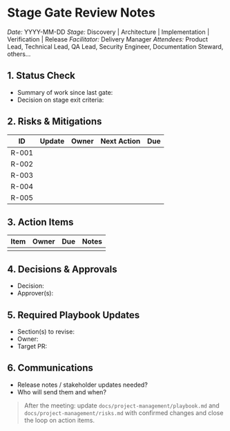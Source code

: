 # Stage Gate Review Notes

_Date:_ YYYY-MM-DD
_Stage:_ Discovery | Architecture | Implementation | Verification | Release
_Facilitator:_ Delivery Manager
_Attendees:_ Product Lead, Technical Lead, QA Lead, Security Engineer, Documentation Steward, others…

## 1. Status Check
- Summary of work since last gate:
- Decision on stage exit criteria:

## 2. Risks & Mitigations
| ID | Update | Owner | Next Action | Due |
|---|---|---|---|---|
| R-001 | | | | |
| R-002 | | | | |
| R-003 | | | | |
| R-004 | | | | |
| R-005 | | | | |

## 3. Action Items
| Item | Owner | Due | Notes |
|---|---|---|---|
| | | | |

## 4. Decisions & Approvals
- Decision:
- Approver(s):

## 5. Required Playbook Updates
- Section(s) to revise:
- Owner:
- Target PR:

## 6. Communications
- Release notes / stakeholder updates needed?
- Who will send them and when?

> After the meeting: update `docs/project-management/playbook.md` and `docs/project-management/risks.md` with confirmed changes and close the loop on action items.
